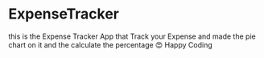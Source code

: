 # ExpenseTracker
this is the Expense Tracker App that Track your Expense and made the pie chart on it and the calculate the percentage 
😍 Happy Coding
